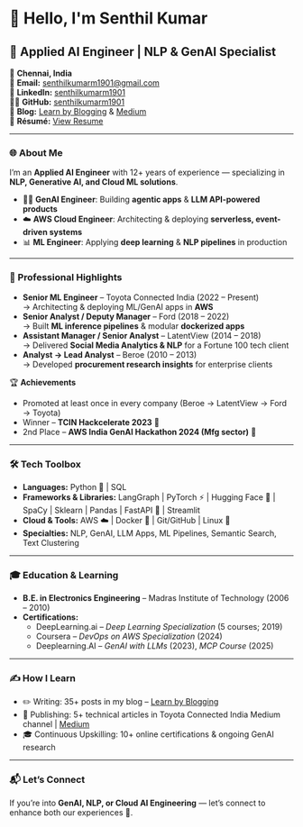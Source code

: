 # 👋 Hello, I'm Senthil Kumar  

## 🚀 Applied AI Engineer | NLP & GenAI Specialist  

📍 **Chennai, India**  
📧 **Email:** [senthilkumarm1901@gmail.com](mailto:senthilkumarm1901@gmail.com)  
🔗 **LinkedIn:** [senthilkumarm1901](https://www.linkedin.com/in/senthilkumarm1901/)  
👨‍💻 **GitHub:** [senthilkumarm1901](https://github.com/senthilkumarm1901)  
📝 **Blog:** [Learn by Blogging](https://senthilkumarm1901.github.io/learn_by_blogging/)  & [Medium](https://medium.com/@senthilkumar.m1901) <br>
📜 **Résumé:** [View Resume](https://senthilkumarm1901.github.io/myResume/)  

---

### 🌐 About Me  
I’m an **Applied AI Engineer** with 12+ years of experience — specializing in **NLP, Generative AI, and Cloud ML solutions**.  
- 🧑‍💻 **GenAI Engineer**: Building **agentic apps** & **LLM API-powered products**  
- ☁️ **AWS Cloud Engineer**: Architecting & deploying **serverless, event-driven systems**  
- 📊 **ML Engineer**: Applying **deep learning** & **NLP pipelines** in production  

---

### 🌟 Professional Highlights  
- **Senior ML Engineer** – Toyota Connected India (2022 – Present)  
   → Architecting & deploying ML/GenAI apps in **AWS**  
- **Senior Analyst / Deputy Manager** – Ford (2018 – 2022)  
   → Built **ML inference pipelines** & modular **dockerized apps**  
- **Assistant Manager / Senior Analyst** – LatentView (2014 – 2018)  
   → Delivered **Social Media Analytics & NLP** for a Fortune 100 tech client  
- **Analyst → Lead Analyst** – Beroe (2010 – 2013)  
   → Developed **procurement research insights** for enterprise clients  

🏆 **Achievements**  
- Promoted at least once in every company (Beroe → LatentView → Ford → Toyota)  
- Winner – **TCIN Hackcelerate 2023** 🥇  
- 2nd Place – **AWS India GenAI Hackathon 2024 (Mfg sector)** 🥈  

---

### 🛠️ Tech Toolbox  
- **Languages:** Python 🐍 | SQL  
- **Frameworks & Libraries:** LangGraph | PyTorch ⚡ | Hugging Face 🤗 | SpaCy | Sklearn | Pandas | FastAPI 🚀 | Streamlit  
- **Cloud & Tools:** AWS ☁️ | Docker 🐳  | Git/GitHub | Linux 🐧  
- **Specialties:** NLP, GenAI, LLM Apps, ML Pipelines, Semantic Search, Text Clustering  

---

### 🎓 Education & Learning  
- **B.E. in Electronics Engineering** – Madras Institute of Technology (2006 – 2010)  
- **Certifications:**  
  - DeepLearning.ai – *Deep Learning Specialization* (5 courses; 2019)   
  - Coursera – *DevOps on AWS Specialization* (2024)  
  - Deeplearning.AI – *GenAI with LLMs* (2023), *MCP Course* (2025)  

---

### ✍️ How I Learn  
- ✏️ Writing: 35+ posts in my blog – [Learn by Blogging](https://senthilkumarm1901.github.io/learn_by_blogging/)  
- 📰 Publishing: 5+ technical articles in Toyota Connected India Medium channel  | [Medium](https://medium.com/@senthilkumar.m1901)
- 🎓 Continuous Upskilling: 10+ online certifications & ongoing GenAI research  

---

### 📬 Let’s Connect  
If you’re into **GenAI, NLP, or Cloud AI Engineering** — let’s connect to enhance both our experiences 🚀.  

